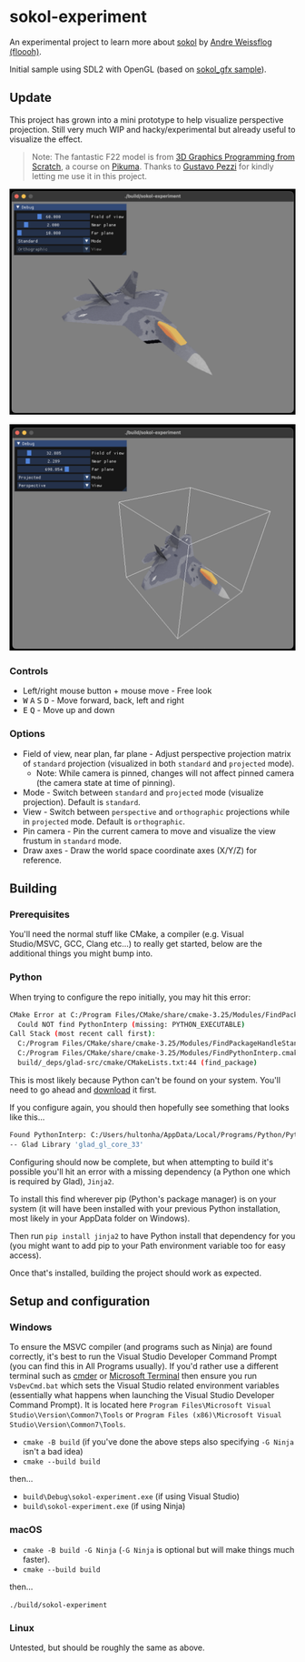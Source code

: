 # sokol-experiment

An experimental project to learn more about [sokol](https://github.com/floooh/sokol) by [Andre Weissflog (floooh)](https://github.com/floooh).

Initial sample using SDL2 with OpenGL (based on [sokol_gfx sample](https://github.com/floooh/sokol#sokol_gfxh)).

## Update

This project has grown into a mini prototype to help visualize perspective projection. Still very much WIP and hacky/experimental but already useful to visualize the effect.

> Note: The fantastic F22 model is from [3D Graphics Programming from Scratch](https://pikuma.com/courses/learn-3d-computer-graphics-programming), a course on [Pikuma](https://pikuma.com/). Thanks to [Gustavo Pezzi](https://github.com/gustavopezzi) for kindly letting me use it in this project.

![standard](standard.png)

![projected](projected.png)

### Controls

- Left/right mouse button + mouse move - Free look
- <kbd>W</kbd> <kbd>A</kbd> <kbd>S</kbd> <kbd>D</kbd> - Move forward, back, left and right
- <kbd>E</kbd> <kbd>Q</kbd> - Move up and down

### Options

- Field of view, near plan, far plane - Adjust perspective projection matrix of `standard` projection (visualized in both `standard` and `projected` mode).
  - Note: While camera is pinned, changes will not affect pinned camera (the camera state at time of pinning).
- Mode - Switch between `standard` and `projected` mode (visualize projection). Default is `standard`.
- View - Switch between `perspective` and `orthographic` projections while in `projected` mode. Default is `orthographic`.
- Pin camera - Pin the current camera to move and visualize the view frustum in `standard` mode.
- Draw axes - Draw the world space coordinate axes (X/Y/Z) for reference.

## Building

### Prerequisites

You'll need the normal stuff like CMake, a compiler (e.g. Visual Studio/MSVC, GCC, Clang etc...) to really get started, below are the additional things you might bump into.

### Python

When trying to configure the repo initially, you may hit this error:

```bash
CMake Error at C:/Program Files/CMake/share/cmake-3.25/Modules/FindPackageHandleStandardArgs.cmake:230 (message):
  Could NOT find PythonInterp (missing: PYTHON_EXECUTABLE)
Call Stack (most recent call first):
  C:/Program Files/CMake/share/cmake-3.25/Modules/FindPackageHandleStandardArgs.cmake:600 (_FPHSA_FAILURE_MESSAGE)
  C:/Program Files/CMake/share/cmake-3.25/Modules/FindPythonInterp.cmake:169 (FIND_PACKAGE_HANDLE_STANDARD_ARGS)
  build/_deps/glad-src/cmake/CMakeLists.txt:44 (find_package)
```

This is most likely because Python can't be found on your system. You'll need to go ahead and [download]((https://www.python.org/downloads/)) it first.

If you configure again, you should then hopefully see something that looks like this...

```bash
Found PythonInterp: C:/Users/hultonha/AppData/Local/Programs/Python/Python311/python.exe (found version "3.11")
-- Glad Library 'glad_gl_core_33'
```

Configuring should now be complete, but when attempting to build it's possible you'll hit an error with a missing dependency (a Python one which is required by Glad), `Jinja2`.

To install this find wherever pip (Python's package manager) is on your system (it will have been installed with your previous Python installation, most likely in your AppData folder on Windows).

Then run `pip install jinja2` to have Python install that dependency for you (you might want to add pip to your Path environment variable too for easy access).

Once that's installed, building the project should work as expected.

## Setup and configuration

### Windows

To ensure the MSVC compiler (and programs such as Ninja) are found correctly, it's best to run the Visual Studio Developer Command Prompt (you can find this in All Programs usually). If you'd rather use a different terminal such as [cmder](https://cmder.app/) or [Microsoft Terminal](https://apps.microsoft.com/store/detail/windows-terminal/9N0DX20HK701?hl=en-gb&gl=gb) then ensure you run `VsDevCmd.bat` which sets the Visual Studio related environment variables (essentially what happens when launching the Visual Studio Developer Command Prompt). It is located here `Program Files\Microsoft Visual Studio\Version\Common7\Tools` or `Program Files (x86)\Microsoft Visual Studio\Version\Common7\Tools`.

- `cmake -B build` (if you've done the above steps also specifying `-G Ninja` isn't a bad idea)
- `cmake --build build`

then...

- `build\Debug\sokol-experiment.exe` (if using Visual Studio)
- `build\sokol-experiment.exe` (if using Ninja)

### macOS

- `cmake -B build -G Ninja` (`-G Ninja` is optional but will make things much faster).
- `cmake --build build`

then...

`./build/sokol-experiment`

### Linux

Untested, but should be roughly the same as above.
